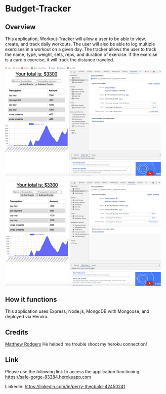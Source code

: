 # Budget-Tracker

## Overview 
This application, Workout-Tracker will allow a user to be able to view, create, and track daily workouts. The user will also be able to log multiple exercises in a workout on a given day. The tracker allows the user to track the name, type, weight, sets, reps, and duration of exercise. If the exercise is a cardio exercise, it will track the distance traveled.

![](https://github.com/perrytjr/Budget-Tracker/blob/main/public/img/Screen%20Shot%202020-11-07%20at%2010.02.25%20AM.png)

![](https://github.com/perrytjr/Budget-Tracker/blob/main/public/img/Screen%20Shot%202020-11-07%20at%2010.02.50%20AM.png)




## How it functions
 This application uses Express, Node.js, MongoDB with Mongoose, and deployed via Heroku. 

## Credits
[Matthew Rodgers](https://github.com/Rogers-Development-Services)
He helped me trouble shoot my heroku connection! 

## Link

Please use the following link to access the application functioning. 
https://safe-gorge-83284.herokuapp.com

Linkedin: https://linkedin.com/in/perry-theobald-42450241